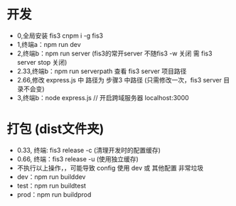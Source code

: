# 开发
* 0,全局安装 fis3 cnpm i -g fis3
* 1,终端a：npm run dev
* 2,终端b：npm run server (fis3的常开server 不随fis3 -w 关闭 需 fis3 server stop 关闭)
* 2.33,终端b：npm run serverpath 查看 fis3 server 项目路径
* 2.66,修改 express.js 中 路径为 步骤3 中路径 (只需修改一次，fis3 server 目录不会变)
* 3,终端b：node express.js // 开启跨域服务器 localhost:3000

# 打包 (dist文件夹)
* 0.33, 终端: fis3 release -c (清理开发时的配置缓存)
* 0.66, 终端：fis3 release -u (使用独立缓存)
* 不执行以上操作，，可能导致 config 使用 dev 或 其他配置 非常垃圾
* dev：npm run builddev
* test：npm run buildtest
* prod：npm run buildprod